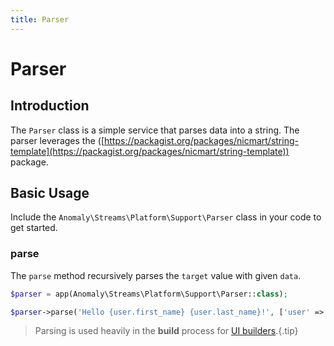 ```yaml
---
title: Parser
---
```


# Parser

<div class="documentation__toc"></div>

## Introduction

The `Parser` class is a simple service that parses data into a string. The parser leverages the ([https://packagist.org/packages/nicmart/string-template](https://packagist.org/packages/nicmart/string-template)) package.

## Basic Usage

Include the `Anomaly\Streams\Platform\Support\Parser` class in your code to get started.

### parse

The `parse` method recursively parses the `target` value with given `data`.

```php
$parser = app(Anomaly\Streams\Platform\Support\Parser::class);

$parser->parse('Hello {user.first_name} {user.last_name}!', ['user' => Auth::user()]);
```

> Parsing is used heavily in the **build** process for [UI builders](../ui).{.tip}
